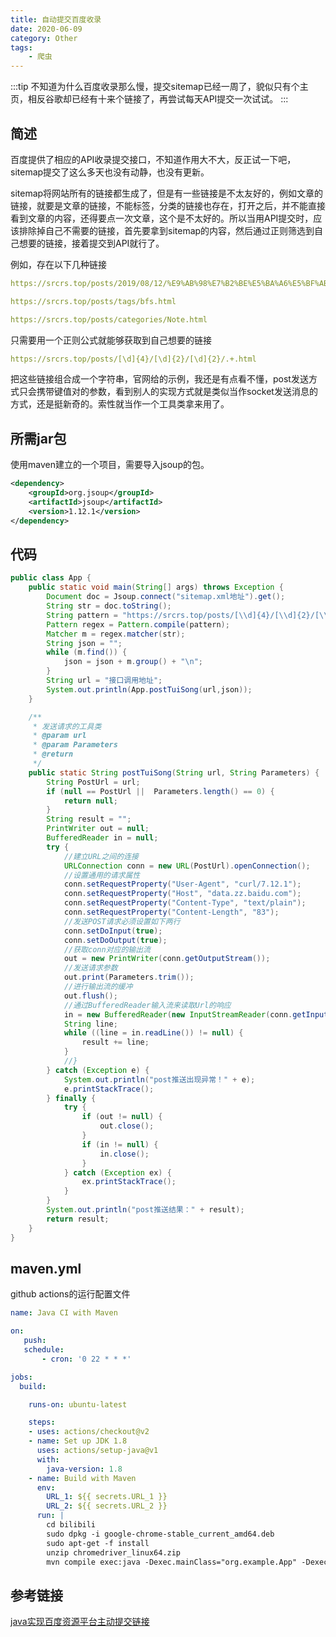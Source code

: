 ```yaml
---
title: 自动提交百度收录
date: 2020-06-09
category: Other
tags:
    - 爬虫
---
```


:::tip
不知道为什么百度收录那么慢，提交sitemap已经一周了，貌似只有个主页，相反谷歌却已经有十来个链接了，再尝试每天API提交一次试试。
:::

<!-- more -->

## 简述

百度提供了相应的API收录提交接口，不知道作用大不大，反正试一下吧，sitemap提交了这么多天也没有动静，也没有更新。

sitemap将网站所有的链接都生成了，但是有一些链接是不太友好的，例如文章的链接，就要是文章的链接，不能标签，分类的链接也存在，打开之后，并不能直接看到文章的内容，还得要点一次文章，这个是不太好的。所以当用API提交时，应该排除掉自己不需要的链接，首先要拿到sitemap的内容，然后通过正则筛选到自己想要的链接，接着提交到API就行了。

例如，存在以下几种链接

```yml
https://srcrs.top/posts/2019/08/12/%E9%AB%98%E7%B2%BE%E5%BA%A6%E5%BF%AB%E9%80%9F%E5%B9%82%E6%A8%A1%E6%9D%BF.html

https://srcrs.top/posts/tags/bfs.html

https://srcrs.top/posts/categories/Note.html
```

只需要用一个正则公式就能够获取到自己想要的链接

```yml
https://srcrs.top/posts/[\d]{4}/[\d]{2}/[\d]{2}/.+.html
```

把这些链接组合成一个字符串，官网给的示例，我还是有点看不懂，post发送方式只会携带键值对的参数，看到别人的实现方式就是类似当作socket发送消息的方式，还是挺新奇的。索性就当作一个工具类拿来用了。

## 所需jar包

使用maven建立的一个项目，需要导入jsoup的包。

```xml
<dependency>
    <groupId>org.jsoup</groupId>
    <artifactId>jsoup</artifactId>
    <version>1.12.1</version>
</dependency>
```

## 代码

```java
public class App {
    public static void main(String[] args) throws Exception {
        Document doc = Jsoup.connect("sitemap.xml地址").get();
        String str = doc.toString();
        String pattern = "https://srcrs.top/posts/[\\d]{4}/[\\d]{2}/[\\d]{2}/.+.html";
        Pattern regex = Pattern.compile(pattern);
        Matcher m = regex.matcher(str);
        String json = "";
        while (m.find()) {
            json = json + m.group() + "\n";
        }
        String url = "接口调用地址";
        System.out.println(App.postTuiSong(url,json));
    }

    /**
     * 发送请求的工具类
     * @param url
     * @param Parameters
     * @return
     */
    public static String postTuiSong(String url, String Parameters) {
        String PostUrl = url;
        if (null == PostUrl ||  Parameters.length() == 0) {
            return null;
        }
        String result = "";
        PrintWriter out = null;
        BufferedReader in = null;
        try {
            //建立URL之间的连接
            URLConnection conn = new URL(PostUrl).openConnection();
            //设置通用的请求属性
            conn.setRequestProperty("User-Agent", "curl/7.12.1");
            conn.setRequestProperty("Host", "data.zz.baidu.com");
            conn.setRequestProperty("Content-Type", "text/plain");
            conn.setRequestProperty("Content-Length", "83");
            //发送POST请求必须设置如下两行
            conn.setDoInput(true);
            conn.setDoOutput(true);
            //获取conn对应的输出流
            out = new PrintWriter(conn.getOutputStream());
            //发送请求参数
            out.print(Parameters.trim());
            //进行输出流的缓冲
            out.flush();
            //通过BufferedReader输入流来读取Url的响应
            in = new BufferedReader(new InputStreamReader(conn.getInputStream()));
            String line;
            while ((line = in.readLine()) != null) {
                result += line;
            }
            //}
        } catch (Exception e) {
            System.out.println("post推送出现异常！" + e);
            e.printStackTrace();
        } finally {
            try {
                if (out != null) {
                    out.close();
                }
                if (in != null) {
                    in.close();
                }
            } catch (Exception ex) {
                ex.printStackTrace();
            }
        }
        System.out.println("post推送结果：" + result);
        return result;
    }
}
```

## maven.yml

github actions的运行配置文件

```yml
name: Java CI with Maven

on:
   push: 
   schedule: 
       - cron: '0 22 * * *'

jobs:
  build:

    runs-on: ubuntu-latest

    steps:
    - uses: actions/checkout@v2
    - name: Set up JDK 1.8
      uses: actions/setup-java@v1
      with:
        java-version: 1.8
    - name: Build with Maven
      env: 
        URL_1: ${{ secrets.URL_1 }}
        URL_2: ${{ secrets.URL_2 }}
      run: |
        cd bilibili
        sudo dpkg -i google-chrome-stable_current_amd64.deb
        sudo apt-get -f install
        unzip chromedriver_linux64.zip
        mvn compile exec:java -Dexec.mainClass="org.example.App" -Dexec.args="${URL_1} ${URL_2}"
```

## 参考链接

[java实现百度资源平台主动提交链接](https://blog.csdn.net/zhouhaisunny/article/details/101195287)